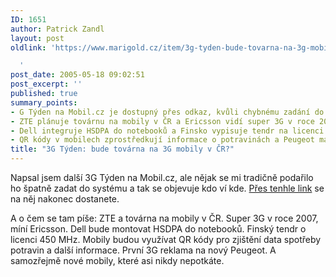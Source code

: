 ```yaml
---
ID: 1651
author: Patrick Zandl
layout: post
oldlink: 'https://www.marigold.cz/item/3g-tyden-bude-tovarna-na-3g-mobily-v-cr

  '
post_date: 2005-05-18 09:02:51
post_excerpt: ''
published: true
summary_points:
- G Týden na Mobil.cz je dostupný přes odkaz, kvůli chybnému zadání do systému.
- ZTE plánuje továrnu na mobily v ČR a Ericsson vidí super 3G v roce 2007.
- Dell integruje HSDPA do notebooků a Finsko vypisuje tendr na licenci 450 MHz.
- QR kódy v mobilech zprostředkují informace o potravinách a Peugeot má 3G reklamu.
title: "3G Týden: bude továrna na 3G mobily v ČR?"
---
```


<p>Napsal jsem další 3G Týden na Mobil.cz, ale nějak se mi tradičně podařilo ho špatně zadat do systému a tak se objevuje kdo ví kde. <a href="http://mobil.idnes.cz/mob_tech.asp?r=mob_tech&amp;c=A050517_234439_mob_operatori_zan">Přes tenhle link</a> se na něj nakonec dostanete.</p>

<p>A o čem se tam píše: ZTE a továrna na mobily v ČR. Super 3G v roce 2007, míní Ericsson. Dell bude montovat HSDPA do notebooků. Finský tendr o licenci 450 MHz. Mobily budou využívat QR kódy pro zjištění data spotřeby potravin a další informace. První 3G reklama na nový Peugeot. A samozřejmě nové mobily, které asi nikdy nepotkáte.
</p>